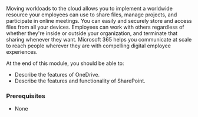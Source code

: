 Moving workloads to the cloud allows you to implement a worldwide resource your employees can use to share files, manage projects, and participate in online meetings. You can easily and securely store and access files from all your devices. Employees can work with others regardless of whether they're inside or outside your organization, and terminate that sharing whenever they want. Microsoft 365 helps you communicate at scale to reach people wherever they are with compelling digital employee experiences.

At the end of this module, you should be able to:

 -  Describe the features of OneDrive.
 -  Describe the features and functionality of SharePoint.

### Prerequisites

 -  None 
